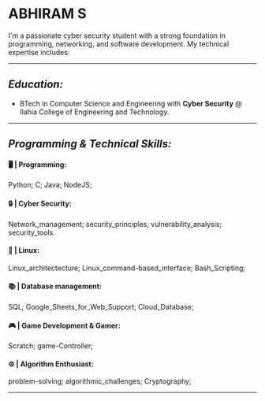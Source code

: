# **ABHIRAM S**  

I'm a passionate cyber security student with a strong foundation in programming, networking, and software development. My technical expertise includes:

***************************************************************************************************
## *_Education:_*  
- BTech in Computer Science and Engineering with **Cyber Security** @ Ilahia College of Engineering and Technology.   
***************************************************************************************************
## *_Programming & Technical Skills:_*  

#### 🖥️ | **Programming:** <br>
Python; C; Java; NodeJS;

#### 🔒 | **Cyber Security:**  <br>
Network_management; security_principles; vulnerability_analysis; security_tools.

#### 🐧 | **Linux:**  <br>
Linux_architectecture; Linux_command-based_interface; Bash_Scripting;

#### 📚 | **Database management:**  <br>
SQL; Google_Sheets_for_Web_Support; Cloud_Database;

#### 🎮 | **Game Development & Gamer:**  <br>
Scratch; game-Controller;

#### ⚙️ | **Algorithm Enthusiast:**  <br>
problem-solving; algorithmic_challenges; Cryptography;

***************************************************************************************************
